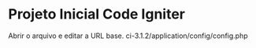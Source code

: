 # Projeto Inicial Code Igniter

Abrir o arquivo e editar a URL base.
ci-3.1.2/application/config/config.php 